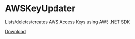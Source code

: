 # AWSKeyUpdater
Lists/deletes/creates AWS Access Keys using AWS .NET SDK  
  
[Download](https://github.com/jay-giametta/AWSKeyUpdater/raw/master/AWSKeyUpdater.zip)
